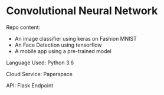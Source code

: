 # Convolutional Neural Network

Repo content:
* An image classifier using keras on Fashion MNIST
* An Face Detection using tensorflow
* A mobile app using a pre-trained model

Language Used: 
Python 3.6

Cloud Service:
Paperspace

API:
Flask Endpoint


